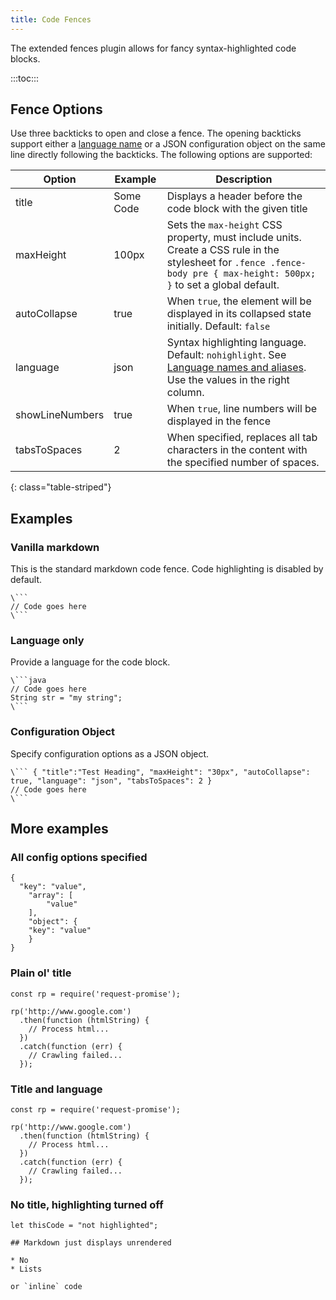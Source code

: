 ```yaml
---
title: Code Fences
---
```


The extended fences plugin allows for fancy syntax-highlighted code blocks.

:::toc:::

## Fence Options

Use three backticks to open and close a fence. The opening backticks support either a [language name](https://highlightjs.readthedocs.io/en/latest/css-classes-reference.html#language-names-and-aliases) or a JSON configuration object on the same line directly following the backticks. The following options are supported:

| Option | Example | Description |
|--------|---------|-------------|
| title | Some Code | Displays a header before the code block with the given title |
| maxHeight | 100px | Sets the `max-height` CSS property, must include units. Create a CSS rule in the stylesheet for `.fence .fence-body pre { max-height: 500px; }` to set a global default. | 
| autoCollapse | true | When `true`, the element will be displayed in its collapsed state initially. Default: `false` |
| language | json | Syntax highlighting language. Default: `nohighlight`. See [Language names and aliases](https://highlightjs.readthedocs.io/en/latest/css-classes-reference.html#language-names-and-aliases). Use the values in the right column. |
| showLineNumbers | true | When `true`, line numbers will be displayed in the fence |
| tabsToSpaces | 2 | When specified, replaces all tab characters in the content with the specified number of spaces. |
{: class="table-striped"}

## Examples

### Vanilla markdown

This is the standard markdown code fence. Code highlighting is disabled by default.

```
\```
// Code goes here
\```
```

### Language only

Provide a language for the code block.

```
\```java
// Code goes here
String str = "my string";
\```
```

### Configuration Object

Specify configuration options as a JSON object.

``` { "title":"Test Heading", "maxHeight": "30px", "autoCollapse": true, "language": "json", "tabsToSpaces": 2 }
\``` { "title":"Test Heading", "maxHeight": "30px", "autoCollapse": true, "language": "json", "tabsToSpaces": 2 }
// Code goes here
\```
```


## More examples

### All config options specified

``` { "title":"Test Heading", "maxHeight": "70px", "autoCollapse": true, "language": "json", "tabsToSpaces": 2, "showLineNumbers": true }
{
  "key": "value",
	"array": [
		"value"
	],
	"object": {
    "key": "value"
	}
}
```

### Plain ol' title

``` Language unspecified
const rp = require('request-promise');

rp('http://www.google.com')
  .then(function (htmlString) {
    // Process html...
  })
  .catch(function (err) {
    // Crawling failed...
  });
```

### Title and language

``` { "title": "JavaScript", "language": "javascript"}
const rp = require('request-promise');

rp('http://www.google.com')
  .then(function (htmlString) {
    // Process html...
  })
  .catch(function (err) {
    // Crawling failed...
  });
```

### No title, highlighting turned off

``` { "language": "nohighlight" }
let thisCode = "not highlighted";

## Markdown just displays unrendered

* No
* Lists

or `inline` code
```
